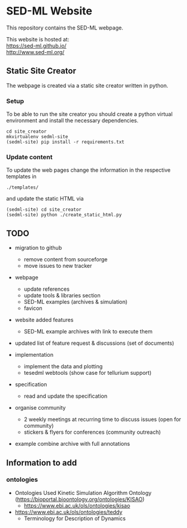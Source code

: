 # SED-ML Website 
This repository contains the SED-ML webpage.

This website is hosted at:  
https://sed-ml.github.io/  
http://www.sed-ml.org/

## Static Site Creator
The webpage is created via a static site creator written in python.

### Setup
To be able to run the site creator you should create a python virtual environment and install
the necessary dependencies.
```
cd site_creator
mkvirtualenv sedml-site
(sedml-site) pip install -r requirements.txt
```

### Update content
To update the web pages change the information in the respective templates in
```
./templates/
```
and update the static HTML via
```
(sedml-site) cd site_creator
(sedml-site) python ./create_static_html.py
```


## TODO
* migration to github
    * remove content from sourceforge
    * move issues to new tracker

* webpage
    * update references
    * update tools & libraries section
    * SED-ML examples (archives & simulation)
    * favicon
* website added features
    * SED-ML example archives with link to execute them
    
* updated list of feature request & discussions (set of documents)

* implementation
    * implement the data and plotting
    * tesedml webtools (show case for tellurium support)

* specification
    * read and update the specification

* organise community
    * 2 weekly meetings at recurring time to discuss issues (open for community)
    * stickers & flyers for conferences (community outreach)

* example combine archive with full annotations
    

## Information to add
### ontologies
* Ontologies Used Kinetic Simulation Algorithm Ontology (https://bioportal.bioontology.org/ontologies/KISAO)
    * https://www.ebi.ac.uk/ols/ontologies/kisao
* https://www.ebi.ac.uk/ols/ontologies/teddy
    * Terminology for Description of Dynamics
    
